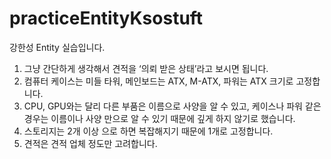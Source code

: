 # practiceEntityKsostuft
강한성 Entity 실습입니다.

1. 그냥 간단하게 생각해서 견적을 ‘의뢰 받은 상태’라고 보시면 됩니다. 
2. 컴퓨터 케이스는 미들 타워, 메인보드는 ATX, M-ATX, 파워는 ATX 크기로 고정합니다.
3. CPU, GPU와는 달리 다른 부품은 이름으로 사양을 알 수 있고, 케이스나 파워 같은 경우는 이름이나 사양 만으로 알 수 있기 때문에 깊게 하지 않기로 했습니다.
4. 스토리지는 2개 이상 으로 하면 복잡해지기 때문에 1개로 고정합니다.
5. 견적은 견적 업체 정도만 고려합니다.
